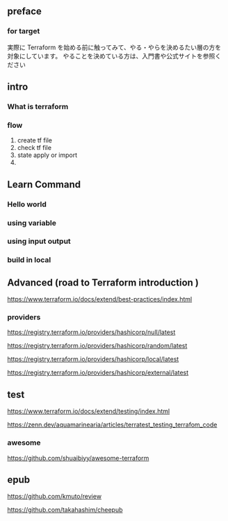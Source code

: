 
## preface


### for target

実際に Terraform を始める前に触ってみて、やる・やらを決めるたい層の方を対象にしています。
やることを決めている方は、入門書や公式サイトを参照ください


## intro


### What is terraform



### flow

1. create tf file
2. check tf file
3. state apply or import
4. 


## Learn Command

### Hello world


### using variable


### using input output

### build in local



## Advanced (road to Terraform introduction )






https://www.terraform.io/docs/extend/best-practices/index.html

### providers


https://registry.terraform.io/providers/hashicorp/null/latest

https://registry.terraform.io/providers/hashicorp/random/latest


https://registry.terraform.io/providers/hashicorp/local/latest


https://registry.terraform.io/providers/hashicorp/external/latest


## test

https://www.terraform.io/docs/extend/testing/index.html

https://zenn.dev/aquamarinearia/articles/terratest_testing_terrafom_code


### awesome

https://github.com/shuaibiyy/awesome-terraform


## epub

https://github.com/kmuto/review

https://github.com/takahashim/cheepub
